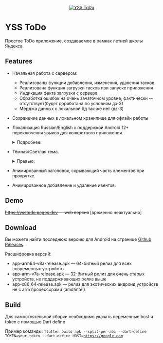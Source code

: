 <a href="https://ysstodo.pages.dev">
  <p align="center">
    <picture>
      <img alt="YSS ToDo" src="https://i.ibb.co/RjKTd6d/yss-Banner.png">
    </picture>
  </p>
</a>

# YSS ToDo

Простое ToDo приложение, создаваемое в рамках летней школы Яндекса.

## Features

* Начальная работа с сервером:
   * Реализованы функции добавления, изменения, удаления тасков.
   * Реализована функция загрузки тасков при запуске приложения
   * Индикация факта загрузки с сервера
   * Обработка ошибок на очень зачаточном уровне, фактически -- отсутствует(будет доработана по условиям дз-3)
   * Мерджа данных с локальной бд так же нет (дз-3)

* Сохранение данных в локальном хранилище для офлайн работы
* Локализация Russian/English с поддержкой Android 12+ переключения языков для конкретного приложения.
   <details> 

   <summary>Подробнее:</summary>


   <img src="https://github.com/TheLastFlame/yss_todo/assets/131446187/21c66de6-65f2-42f9-ab87-4f41e99c6483" width="200" /> <img src="https://github.com/TheLastFlame/yss_todo/assets/131446187/0cce6f17-b0d8-4243-be9f-ecb221762607" width="200" /> <img src="https://github.com/TheLastFlame/yss_todo/assets/131446187/df795503-928e-47d9-8dd3-d6eb4c2c642c" width="200" />
   </details>


* Тёмная/Светлая тема.
   <details>
     <summary>Превью:</summary>
 
     Dark                       |  Light
     :-------------------------:|:-------------------------:
     ![](https://github.com/TheLastFlame/yss_todo/assets/131446187/1f8cce3b-0535-44e3-9fe0-afbef05cc569)  |  ![](https://github.com/TheLastFlame/yss_todo/assets/131446187/9f73eb15-1bcb-4ebb-8b84-a241a139b022)
 
    </details>


* Анимированный заголовок, скрывающий часть элементов при прокрутке.
* Анимированное добавление и удаление ивентов.

## Demo

<s>https://ysstodo.pages.dev — web версия</s> [временно неактуально]

## Download
Вы можете найти последнюю версию для Android на странице [Github Releases](https://github.com/TheLastFlame/yss_todo/releases).


Расшифровка версий:
 * app-arm64-v8a-release.apk — 64-битный релиз для всех современных устройств
 * app-arm-v7a-release.apk — 32-битный релиз для очень старых устройств, не поддерживающих релиз выше
 * app-x86_64-release.apk — релиз для экотических андроид устройств не с arm процессорами (amd/intel)

## Build
Для самостоятельной сборки необходимо указать переменные host и token с помощью Dart define

Пример команды: <code>flutter build apk --split-per-abi --dart-define TOKEN=your_token --dart-define HOST=https://google.com</code>

